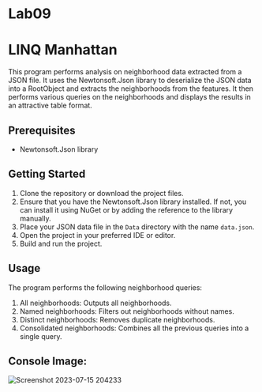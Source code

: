 # Lab09
# LINQ Manhattan

This program performs analysis on neighborhood data extracted from a JSON file. It uses the Newtonsoft.Json library to deserialize the JSON data into a RootObject and extracts the neighborhoods from the features. It then performs various queries on the neighborhoods and displays the results in an attractive table format.

## Prerequisites

- Newtonsoft.Json library

## Getting Started

1. Clone the repository or download the project files.
2. Ensure that you have the Newtonsoft.Json library installed. If not, you can install it using NuGet or by adding the reference to the library manually.
3. Place your JSON data file in the `Data` directory with the name `data.json`.
4. Open the project in your preferred IDE or editor.
5. Build and run the project.

## Usage

The program performs the following neighborhood queries:

1. All neighborhoods: Outputs all neighborhoods.
2. Named neighborhoods: Filters out neighborhoods without names.
3. Distinct neighborhoods: Removes duplicate neighborhoods.
4. Consolidated neighborhoods: Combines all the previous queries into a single query.

## Console Image:
![Screenshot 2023-07-15 204233](https://github.com/bashar-27/Lab09-LINQ-Manhattan/assets/83985765/af3647c4-3560-44d8-8811-cdd691dc4ea5)
